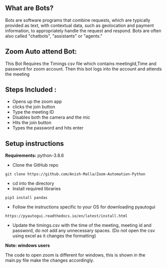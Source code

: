 
## What are Bots?
Bots are software programs that combine requests, which are typically provided as text, with contextual data, such as geolocation and payment information, to appropriately handle the request and respond. Bots are often also called "chatbots", "assistants" or "agents."


## Zoom Auto attend Bot:

This Bot Requires the Timings csv file which contains meetingId,Time and password for zoom account.
Then this bot logs into the account and attends the meeting

## Steps Included :
* Opens up the zoom app
* clicks the join button
* Type the meeting ID
* Disables both the camera and the mic
* Hits the join button
* Types the password and hits enter
   
## Setup instructions

**Requirements:** python-3.8.6

* Clone the GitHub repo
```
git clone https://github.com/Anish-Malla/Zoom-Automation-Python
```
* cd into the directory
* Install required libraries
```
pip3 install pandas
```
* Follow the instructions specific to your OS for downloading pyautogui
```
https://pyautogui.readthedocs.io/en/latest/install.html
```
* Update the timings.csv with the time of the meeting, meeting id and password, do not add any unnecessary spaces. (Do not open the csv using excel as it changes the formatting)

**Note: windows users**

The code to open zoom is different for windows, this is shown in the main.py file make the changes accordingly.
